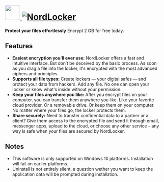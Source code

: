 # [<img src="https://cdn.jsdelivr.net/gh/AdmiringWorm/chocolatey-packages@a4adb67f5433ba8605abb004b05405f7c1466915/automatic/nordlocker/icons/48x48.png" height="48" width="48" /> ![NordLocker](https://img.shields.io/chocolatey/v/nordlocker.svg?label=NordLocker&style=for-the-badge)](https://community.chocolatey.org/packages/nordlocker)

**Protect your files effortlessly**
Encrypt 2 GB for free today.

## Features

- **Easiest encryption you'll ever use:** NordLocker offers a fast and intuitive interface. But don’t be deceived by the basic process. As soon as you drag a file into the locker, it's encrypted with the most advanced ciphers and principles
- **Supports all file types:** Create lockers — your digital safes — and protect your data from hackers. Add any file. No one can open your locker or know what's inside without your permission.
- **Keep your files anywhere you like:** After you encrypt files on your computer, you can transfer them anywhere you like. Like your favorite cloud provider. Or a removable drive. Or keep them on your computer. No matter where your files go, the locker protects them.
- **Share securely:** Need to transfer confidential data to a partner or a client? Give them access to the encrypted file and send it through email, messenger apps, upload to the cloud, or choose any other service – any way is safe when your files are secured by NordLocker.

## Notes

- This software is only supported on Windows 10 platforms. Installation will fail on earlier platforms.
- Uninstall is not entirely silent, a question wether you want to keep the application data will be prompted during installation.
